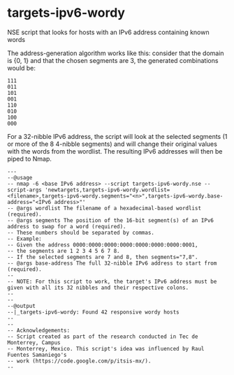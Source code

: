 targets-ipv6-wordy
====================

NSE script that looks for hosts with an IPv6 address containing known words


The address-generation algorithm works like this:
consider that the domain is {0, 1} and that the chosen segments are 3, the generated combinations would be:


```
111
011
101
001
110
010
100
000
```


For a 32-nibble IPv6 address, the script will look at the selected segments (1 or more of the 8 4-nibble segments) and will change their original values with the words from the wordlist. The resulting IPv6 addresses will then be piped to Nmap.


```
---
--@usage
-- nmap -6 <base IPv6 address> --script targets-ipv6-wordy.nse --script-args 'newtargets,targets-ipv6-wordy.wordlist=<filename>,targets-ipv6-wordy.segments="<n>",targets-ipv6-wordy.base-address="<IPv6 address>"'
-- @args wordlist The filename of a hexadecimal-based wordlist (required).
-- @args segments The position of the 16-bit segment(s) of an IPv6 address to swap for a word (required).
-- These numbers should be separated by commas.
-- Example:
-- Given the address 0000:0000:0000:0000:0000:0000:0000:0001,
-- the segments are 1 2 3 4 5 6 7 8.
-- If the selected segments are 7 and 8, then segments="7,8".
-- @args base-address The full 32-nibble IPv6 address to start from (required).
--
-- NOTE: For this script to work, the target's IPv6 address must be given with all its 32 nibbles and their respective colons.
--
--
--@output
--|_targets-ipv6-wordy: Found 42 responsive wordy hosts
--
--
-- Acknowledgements:
-- Script created as part of the research conducted in Tec de Monterrey, Campus
-- Monterrey, Mexico. This script's idea was influenced by Raul Fuentes Samaniego's
-- work (https://code.google.com/p/itsis-mx/).
--
```
